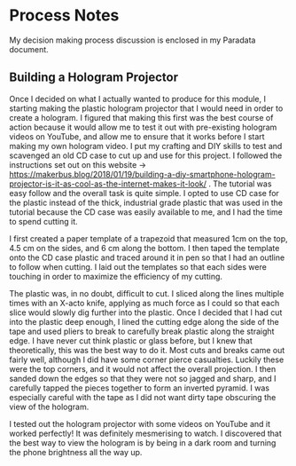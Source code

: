 # Process Notes

My decision making process discussion is enclosed in my Paradata document. 

## Building a Hologram Projector

Once I decided on what I actually wanted to produce for this module, I starting making the plastic hologram projector that I would need in order to create a hologram. I figured that making this first was the best course of action because it would allow me to test it out with pre-existing hologram videos on YouTube, and allow me to ensure that it works before I start making my own hologram video. 
I put my crafting and DIY skills to test and scavenged an old CD case to cut up and use for this project. I followed the instructions set out on this website -> https://makerbus.blog/2018/01/19/building-a-diy-smartphone-hologram-projector-is-it-as-cool-as-the-internet-makes-it-look/ . The tutorial was easy follow and the overall task is quite simple. I opted to use CD case for the plastic instead of the thick, industrial grade plastic that was used in the tutorial because the CD case was easily available to me, and I had the time to spend cutting it. 

I first created a paper template of a trapezoid that measured 1cm on the top, 4.5 cm on the sides, and 6 cm along the bottom. I then taped the template onto the CD case plastic and traced around it in pen so that I had an outline to follow when cutting. I laid out the templates so that each sides were touching in order to maximize the efficiency of my cutting. 

The plastic was, in no doubt, difficult to cut. I sliced along the lines multiple times with an X-acto knife, applying as much force as I could so that each slice would slowly dig further into the plastic. Once I decided that I had cut into the plastic deep enough, I lined the cutting edge along the side of the tape and used pliers to break to carefully break plastic along the straight edge. I have never cut think plastic or glass before, but I knew that theoretically, this was the best way to do it.  Most cuts and breaks came out fairly well, although I did have some corner pierce casualties. Luckily these were the top corners, and it would not affect the overall projection. I then sanded down the edges so that they were not so jagged and sharp, and I carefully tapped the pieces together to form an inverted pyramid. I was especially careful with the tape as I did not want dirty tape obscuring the view of the hologram. 

I tested out the hologram projector with some videos on YouTube and it worked perfectly! It was definitely mesmerising to watch. I discovered that the best way to view the hologram is by being in a dark room and turning the phone brightness all the way up. 


